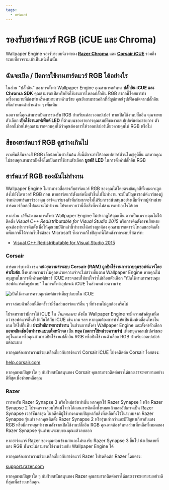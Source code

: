 ```yaml
---
tags:
  - ฮาร์ดแวร์
---
```


# รองรับฮาร์ดแวร์ RGB (iCUE และ Chroma)

Wallpaper Engine รองรับระบบนิเวศของ [**Razer Chroma**](https://www.razer.com/chroma) และ [**Corsair iCUE**](https://www.corsair.com/icue) รวมถึงระบบที่อาจรวมเข้าเป็นหนึ่งในนั้น

## ฉันจะเปิด / ปิดการใช้งานฮาร์ดแวร์ RGB ได้อย่างไร

ในส่วน "ปลั๊กอิน" ของการตั้งค่า Wallpaper Engine คุณสามารถค้นหา **ปลั๊กอิน iCUE และ Chroma SDK** คุณสามารถเปิดหรือปิดใช้งานการโหลดปลั๊กอิน RGB สากลนี้โดยการทำเครื่องหมายที่ช่องทำเครื่องหมายทางด้านซ้าย คุณยังสามารถคลิกที่สัญลักษณ์รูปเฟืองถัดจากปลั๊กอินเพื่อกำหนดค่าส่วนต่าง ๆ เพิ่มเติม

นอกจากนี้คุณสามารถปิดการรองรับ RGB สำหรับแต่ละวอลเปเปอร์ หากเปิดใช้งานปลั๊กอิน คุณจะพบตัวเลือก **เปิดใช้งานเอฟเฟ็กต์ LED** ที่ด้านบนของรายการคุณสมบัติของวอลเปเปอร์แต่ละรายการ ตัวเลือกนี้ช่วยให้คุณสามารถควบคุมได้ว่าคุณต้องการให้วอลเปเปอร์เดี่ยวควบคุมไฟ RGB หรือไม่

## สีของฮาร์ดแวร์ RGB ดูสว่างเกินไป

เราเพิ่มสีสันของสี RGB เล็กน้อยในค่าเริ่มต้น สิ่งนี้มักจะทำให้วอลเปเปอร์ส่วนใหญ่ดูดีขึ้น แต่หากคุณไม่ชอบคุณสามารถปิดได้โดยปิดการใช้งานตัวเลือก **บูสต์สี LED** ในการตั้งค่าปลั๊กอิน RGB

## ฮาร์ดแวร์ RGB ของฉันไม่ทำงาน

Wallpaper Engine ไม่สามารถสื่อสารกับฮาร์ดแวร์ RGB ของคุณได้โดยตรงข้อมูลสีทั้งหมดจะถูกส่งไปยังไดรเวอร์ RGB ก่อน หากฮาร์ดแวร์ตั้งแต่หนึ่งตัวขึ้นไปไม่ทำงาน จะเป็นปัญหาซอฟต์แวร์ของผู้จำหน่ายฮาร์ดแวร์ของคุณ ฮาร์ดแวร์บางตัวที่เก่ามากจะไม่ได้รับการสนับสนุนอย่างเต็มที่จากผู้จำหน่ายฮาร์ดแวร์อีกต่อไปและจะไม่ทำงาน โปรดทราบว่านี่คือสิ่งที่เราไม่สามารถทำอะไรได้เลย

หากส่วน *ปลั๊กอิน* ของการตั้งค่า Wallpaper Engine ไม่ปรากฏให้คุณเห็น อาจเป็นเพราะคุณไม่ได้ติดตั้ง *Visual C++ Redistributable for Visual Studio 2015* หรือการติดตั้งอาจเสียหาย คุณต้องทำการติดตั้งเพื่อให้คุณสมบัติเหล่านี้ทำงานได้อย่างถูกต้อง คุณสามารถดาวน์โหลดและติดตั้งแพ็กเกจนี้ได้จากเว็บไซต์ของ Microsoft ซึ่งควรแก้ไขปัญหานี้ได้หลังจากระบบรีสตาร์ท:

* [Visual C++ Redistributable for Visual Studio 2015](https://www.microsoft.com/download/details.aspx?id=48145)

### Corsair

ฮาร์ดแวร์บางตัว เช่น **หน่วยความจำระบบ Corsair (RAM) ถูกปิดใช้งานการควบคุมซอฟต์แวร์โดยค่าเริ่มต้น** ซึ่งหมายความว่าโมดูลหน่วยความจำจะไม่สว่างขึ้นตาม Wallpaper Engine หากคุณไม่อนุญาตในการตั้งค่าซอฟต์แวร์ iCUE ตรวจสอบให้แน่ใจว่าได้เลือกตัวเลือก "เปิดใช้งานการควบคุมซอฟต์แวร์เต็มรูปแบบ" ในการตั้งค่าอุปกรณ์ iCUE ในส่วนหน่วยความจำ:

![เปิดใช้งานการควบคุมซอฟต์แวร์เต็มรูปแบบใน iCUE](./icue.png)

ตรวจสอบตัวเลือกนี้อีกครั้งว่ามีชิ้นส่วนฮาร์ดแวร์อื่น ๆ ที่ทำงานไม่ถูกต้องหรือไม่

โปรดทราบว่ามีการใช้ iCUE ใน *โหมดเฉพาะ* ดังนั้น Wallpaper Engine จะมีความสำคัญเหนือกว่าซอฟต์แวร์อื่นที่เข้ากันได้กับ iCUE เช่น เกม ฯลฯ หากคุณต้องการทำให้แป้นพิมพ์เคลื่อนไหวในเกม ให้ไปที่แท็บ **ประสิทธิภาพการทำงาน** ในส่วนการตั้งค่า Wallpaper Engine และตั้งค่าตัวเลือก **แอพพลิเคชันอื่นทำงานแบบเต็มหน้าจอ** เป็น **หยุด (ลดการใช้หน่วยความจำ)** เพื่อหยุดวอลเปเปอร์ขณะอยู่ในเกม หรือคุณสามารถปิดใช้งานปลั๊กอิน RGB หรือปิดใช้งานตัวเลือก RGB สำหรับวอลเปเปอร์แต่ละแบบ

หากคุณต้องการความช่วยเหลือเกี่ยวกับฮาร์ดแวร์ Corsair iCUE โปรดติดต่อ Corsair โดยตรง:

[help.corsair.com](https://help.corsair.com/)

หากคุณพบปัญหาใด ๆ กับฝ่ายสนับสนุนของ Corsair คุณสามารถติดต่อเราได้และเราจะพยายามอย่างดีที่สุดเพื่อช่วยเหลือคุณ

### Razer
เรารองรับ Razer Synapse 3 หรือใหม่กว่าเท่านั้น หากคุณใช้ Razer Synapse 1 หรือ Razer Synapse 2 โปรดตรวจสอบให้แน่ใจว่าได้ถอนการติดตั้งทั้งหมดแล้วและอัปเกรดเป็น Razer Synapse เวอร์ชันล่าสุด ในอดีตมีผู้ใช้บางคนพบปัญหากับสิ่งที่เหลือทิ้งไว้ในระบบจาก Razer Synapse รุ่นเก่า หากคุณติดตั้ง Razer Synapse 2 หรือรุ่นเก่ากว่าและมีปัญหาเกี่ยวกับแสง RGB หรือมีการหยุดทำงานหลังจากเปิดใช้งานปลั๊กอิน RGB คุณอาจต้องค้นหาส่วนที่เหลือทั้งหมดของ Razer Synapse รุ่นเก่าบนระบบของคุณแล้วลบออก

หากฮาร์ดแวร์ Razer ของคุณค่อนข้างเก่าและไม่รองรับ Razer Synapse 3 ขึ้นไป น่าเสียดายที่แสง RGB นั้นจะไม่สามารถใช้งานร่วมกับ Wallpaper Engine ได้

หากคุณต้องการความช่วยเหลือเกี่ยวกับฮาร์ดแวร์ Razer โปรดติดต่อ Razer โดยตรง:

[support.razer.com](https://support.razer.com/)

หากคุณพบปัญหาใด ๆ กับฝ่ายสนับสนุนของ Razer คุณสามารถติดต่อเราได้และเราจะพยายามอย่างดีที่สุดเพื่อช่วยเหลือคุณ